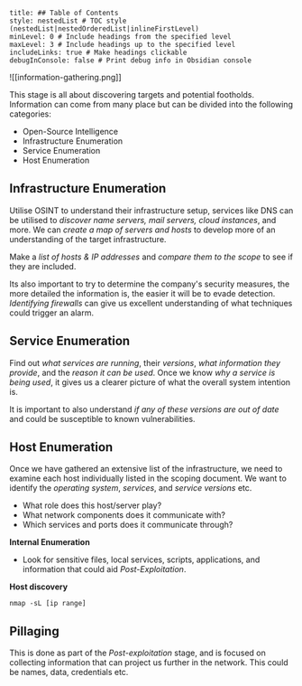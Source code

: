 ```table-of-contents
title: ## Table of Contents
style: nestedList # TOC style (nestedList|nestedOrderedList|inlineFirstLevel)
minLevel: 0 # Include headings from the specified level
maxLevel: 3 # Include headings up to the specified level
includeLinks: true # Make headings clickable
debugInConsole: false # Print debug info in Obsidian console
```

![[information-gathering.png]]

This stage is all about discovering targets and potential footholds. Information can come from many place but can be divided into the following categories:
- Open-Source Intelligence
- Infrastructure Enumeration
- Service Enumeration
- Host Enumeration

## Infrastructure Enumeration
Utilise OSINT to understand their infrastructure setup, services like DNS can be utilised to *discover name servers, mail servers, cloud instances*, and more. We can *create a map of servers and hosts* to develop more of an understanding of the target infrastructure.

Make a *list of hosts & IP addresses* and *compare them to the scope* to see if they are included. 

Its also important to try to determine the company's security measures, the more detailed the information is, the easier it will be to evade detection. *Identifying firewalls* can give us excellent understanding of what techniques could trigger an alarm.

## Service Enumeration
Find out *what services are running*, their *versions*, *what information they provide*, and the *reason it can be used*. Once we know *why a service is being used*, it gives us a clearer picture of what the overall system intention is.

It is important to also understand *if any of these versions are out of date* and could be susceptible to known vulnerabilities.

## Host Enumeration
Once we have gathered an extensive list of the infrastructure, we need to examine each host individually listed in the scoping document. We want to identify the *operating system*, *services*, and *service versions* etc.

- What role does this host/server play?
- What network components does it communicate with?
- Which services and ports does it communicate through?

**Internal Enumeration**
- Look for sensitive files, local services, scripts, applications, and information that could aid *Post-Exploitation*.

**Host discovery**
```
nmap -sL [ip range]
```

## Pillaging
This is done as part of the *Post-exploitation* stage, and is focused on collecting information that can project us further in the network. This could be names, data, credentials etc.